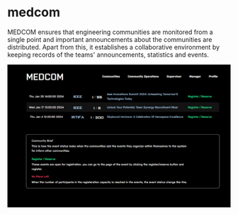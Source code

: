 # medcom
MEDCOM ensures that engineering communities are monitored from a single point and important announcements about the communities are distributed. Apart from this, it establishes a collaborative environment by keeping records of the teams' announcements, statistics and events.

![Home Page](https://github.com/x3beche/medcom/blob/main/example_images/Screenshot%202024-01-20%20142443.png "Home Page")
